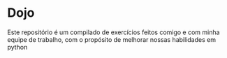 # Dojo
Este repositório é um compilado de exercícios feitos comigo e com minha equipe de trabalho, com o propósito de melhorar nossas habilidades em python 
